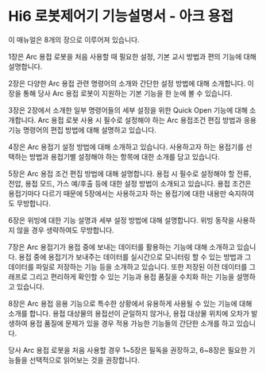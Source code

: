 # Hi6 로봇제어기 기능설명서 - 아크 용접

이 매뉴얼은 8개의 장으로 이루어져 있습니다.

1장은 Arc 용접 로봇을 처음 사용할 때 필요한 설정, 기본 교시 방법과 편의 기능에 대해 설명합니다.

2장은 다양한 Arc 용접 관련 명령어의 소개와 간단한 설정 방법에 대해 소개합니다. 이 장을 통해 당사 Arc 용접 로봇이 지원하는 기본 기능을 한 눈에 볼 수 있습니다.

3장은 2장에서 소개한 일부 명령어들의 세부 설정을 위한 Quick Open 기능에 대해 소개합니다. Arc 용접 로봇 사용 시 필수로 설정해야 하는 Arc 용접조건 편집 방법과 응용 기능 명령어의 편집 방법에 대해 설명하고 있습니다.

4장은 Arc 용접기 설정 방법에 대해 소개하고 있습니다. 사용하고자 하는 용접기를 선택하는 방법과 용접기별 설정해야 하는 항목에 대한 소개를 담고 있습니다.

5장은 Arc 용접 조건 편집 방법에 대해 설명합니다. 용접 시 필수로 설정해야 할 전류, 전압, 용접 모드, 가스 예/후출 등에 대한 설정 방법이 소개되고 있습니다. 용접 조건은 용접기마다 다르기 때문에 5장에서는 사용하고자 하는 용접기에 대한 내용만 숙지하여도 무방합니다.

6장은 위빙에 대한 기능 설명과 세부 설정 방법에 대해 설명합니다. 위빙 동작을 사용하지 않을 경우 생략하여도 무방합니다.

7장은 Arc 용접기가 용접 중에 보내는 데이터를 활용하는 기능에 대해 소개하고 있습니다. 용접 중에 용접기가 보내주는 데이터를 실시간으로 모니터링 할 수 있는 방법과 그 데이터를 파일로 저장하는 기능 등을 소개하고 있습니다. 또한 저장된 이전 데이터를 그래프로 그리고 편리하게 확인할 수 있는 기능과 용접 품질을 수치화 하는 기능을 설명하고 있습니다.

8장은 Arc 용접 응용 기능으로 특수한 상황에서 유용하게 사용될 수 있는 기능에 대해 소개를 합니다. 용접 대상물의 용접선이 균일하지 않거나, 용접 대상물 위치에 오차가 발생하여 용접 품질에 문제가 있을 경우 적용 가능한 기능들의 간단한 소개를 하고 있습니다.

당사 Arc 용접 로봇을 처음 사용할 경우 1~5장은 필독을 권장하고, 6~8장은 필요한 기능들을 선택적으로 읽어보는 것을 권장합니다.


<br>

